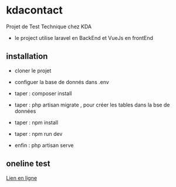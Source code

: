 # kdacontact
Projet de Test Technique chez KDA

- le project utilise laravel en BackEnd et VueJs en frontEnd

## installation
- cloner le projet
- configuer la base de donnés dans .env
- taper : composer install
- taper : php artisan migrate , pour créer les tables dans la bse de données
- taper : npm install
- taper : npm run dev

- enfin : php artisan serve

## oneline test
[Lien en ligne](http://kdacontact.letecode.com)
